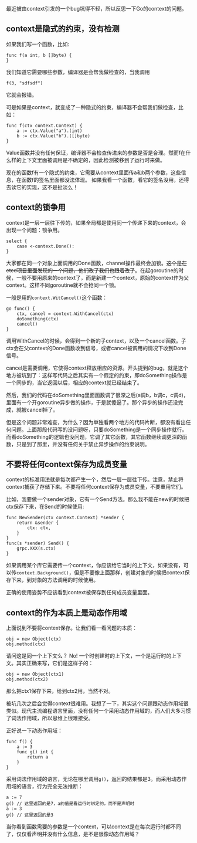 最近被由context引发的一个bug坑得不轻，所以反思一下Go的context的问题。

## context是隐式的约束，没有检测

如果我们写一个函数，比如:

    func f(a int, b []byte) {
    }
    
我们知道它需要哪些参数，编译器是会帮我做检查的，当我调用

    f(3, "sdfsdf")
    
它就会报错。

可是如果是context，就变成了一种隐式的约束，编译器不会帮我们做检查，比如：

    func f(ctx context.Context) {
        a := ctx.Value("a").(int)
        b := ctx.Value("b").([]byte)
    }

Value函数并没有任何保证，编译器不会检查传进来的参数是否是合理。然而f在什么样的上下文里面被调用是不确定的，因此检测被移到了运行时来做。

现在的函数f有一个隐式的约束，它需要从context里面传a和b两个参数，这些信息，在函数f的签名里面都没法体现。
如果我看一个函数，看它的签名没用，还得去读它的实现，这不是扯淡么！

## context的锁争用

context是一层一层往下传的，如果全局都是使用同一个传递下来的context，会出现一个问题：锁争用。

    select {
        case <-context.Done():
    }
    
大家都在同一个对象上面调用的Done函数，channel操作最终会加锁。<del>这个是在etcd项目里面发现的一个问题，他们改了我们也跟着改了</del>。在起goroutine的时候，一般不要用原来的context了，而是新建一个context，原始的context作为父context。这样不同goroutine就不会抢同一个锁。

一般是用的`context.WitCancel()`这个函数：

    go func() {
        ctx, cancel = context.WithCancel(ctx)
        doSomething(ctx)
        cancel()
    }
    
调用WithCancel的时候，会得到一个新的子context，以及一个cancel函数。子ctx会在父context的Done函数收到信号，或者cancel被调用的情况下收到Done信号。

cancel是需要调用，它使得context释放相应的资源。开头提到的bug，就是这个地方被坑到了：这样写代码之后其实有一个假定的约束，即doSomething操作是一个同步的，当它返回以后，相应的context就已经结束了。

然后，我们的代码在doSomething里面函数调了很深之后(a调b，b调c，c调d)，里面有一个开goroutine异步做的操作，于是就傻逼了。那个异步的操作还没完成，就被cancel掉了。

但是这个问题非常难查，为什么？因为单独看两个地方的代码片断，都没有看出任何问题。上面那段代码写的没问题呀，只要doSomething是一个同步操作就行。而看doSomething的逻辑也没问题，它调了其它函数，其它函数继续调更深的函数，只是到了那里，并没有任何关于禁止异步操作的约束说明。

## 不要将任何context保存为成员变量

context的标准用法就是每次都产生一个，然后一层一层往下传。注意，禁止将context捕获了存储下来。不要将任何context保存为成员变量，不要重用它们。

比如，我要做一个sender对象，它有一个Send方法。那么我不能在new的时候把ctx保存下来，在Send的时候使用:

    func NewSender(ctx context.Context) *sender {
        return &sender {
            ctx: ctx,
        }
    }
    func(s *sender) Send() {
        grpc.XXX(s.ctx)
    }

如果调用某个库它需要传一个context，你应该给它当时的上下文，如果没有，可以传`context.Background()`，但是不要像上面那样，创建对象的时候把context保存下来，到对象的方法调用的时候使用。

正确的使用姿势不应该看到context被保存到任何成员变量里面。

## context的作为本质上是动态作用域

上面说到不要将context保存。让我们看一看问题的本质：

    obj = new Object(ctx)
    obj.method(ctx)
  
请问这是同一个上下文么？ No! 一个时创建时的上下文，一个是运行时的上下文。其实正确来写，它们是这样子的：
 
    obj = new Object(ctx1)
    obj.method(ctx2)

那么把ctx1保存下来，给到ctx2用，当然不对。

被坑几次之后会觉得context很难用。我想了一下，其实这个问题跟动态作用域很类似。现代主流编程语言里面，没有任何一个采用动态作用域的，而人们大多习惯了词法作用域，所以思维上很难接受。

正好说一下动态作用域：

    func f() {
        a := 3
        func g() int {
            return a
        }
    }
    
采用词法作用域的语言，无论在哪里调用`g()`，返回的结果都是3。而采用动态作用域的语言，行为完全无法推断：

    a := 7
    g() // 这里返回的是7，a的值是看运行时绑定的，而不是声明时
    a := 3
    g() // 这里返回的是3
    
当你看到函数需要的参数是一个context，可以context是在每次运行时都不同了，仅仅看声明并没有什么信息，是不是很像动态作用域？
